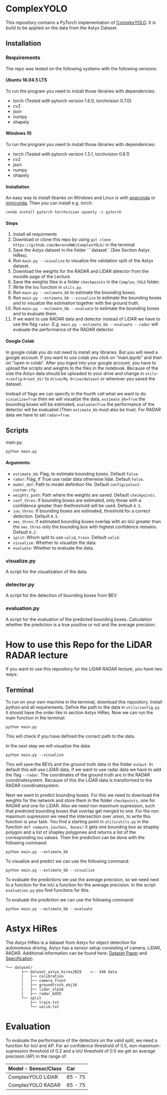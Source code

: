 # ComplexYOLO
This repository contains a PyTorch implementation of [ComplexYOLO](https://arxiv.org/pdf/1803.06199.pdf). It is build to be applied on the data from the Astyx Dataset.

## Installation
### Requirements
The repo was tested on the following systems with the following versions:
#### Ubuntu 18.04.5 LTS
To run the program you need to install those libraries with dependencies:
  * torch (Tested with pytorch version 1.6.0, torchvision 0.7.0)
  * cv2 
  * json
  * numpy 
  * shapely 
  
  
#### Windows 10
To run the program you need to install those libraries with dependencies:
  * torch (Tested with pytorch version 1.5.1, torchvision 0.6.1)
  * cv2 
  * json
  * numpy 
  * shapely
  
#### Installation
An easy way to install libaries on Windows and Linux is with [anaconda](https://www.anaconda.com/) or [miniconda](https://docs.conda.io/en/latest/miniconda.html). Then you can install e.g. torch:
```
conda install pytorch torchvision cpuonly -c pytorch
```

#### Steps
1. Install all requirments
1. Download or clone this repo by using ```git clone https://github.com/BerensRWU/ComplexYOLO/``` in the terminal
1. Save the Astyx dataset in the folder ```dataset``.(See Section Astyx HiRes).
1. Run ```main.py --visualize``` to visualize the validation split of the Astyx dataset.
1. Download the weights for the RADAR and LiDAR detector from the moodle page of the Lecture.
1. Save the weights files in a folder ```checkpoints``` in the ```Complex_YOLO``` folder. 
1. Write the iou function in ```utils.py```.
1. Run ```main.py --estimate_bb``` to estimate the bounding boxes.
1. Run ```main.py --estimate_bb --visualize``` to estimate the bounding boxes and to visualize the estimation together with the ground truth.
1. Run ```main.py --estimate_bb --evaluate``` to estimate the bounding boxes and to evaluate them.
1. If we want to use RADAR data and detector instead of LiDAR we have to use the flag ```radar```. E.g. ```main.py --estimate_bb --evaluate --radar``` will evaluate the performance of the RADAR detector.

#### Google Colab
In google colab you do not need to install any libraries. But you will need a google account. If you want to use colab you click on "main.ipynb" and then on "open in colab". After you loged into your google account, you have to upload the scripts and weights to the files in the notebook. Because of the size the Astyx data should be uploaded to your drive and change in ```utils```->```config```->```root_dir``` to ```drive/My Drive/dataset``` or wherever you saved the dataset. 

Instead of flags we can specify in the fourth cell what we want to do. ```visualize=True``` then we will visualize the data, ```estimate_bb=True``` the bounding boxes will be estimated, ```evaluate=True``` the performance of the detector will be evaluated (Then ```estimate_bb``` must also be true). For RADAR data we have to set ```radar=True```.

## Scripts
main.py.
```
python main.py
```
#### Arguments:
  * ```estimate_bb```: Flag, to estimate bounding boxes. Default ```False```.
  * ```radar```: Flag, if True use radar data otherwise lidar. Default ```False```.
  * ```model_def```: Path to model definition file. Default ```config/yolov3-custom.cfg```.
  * ```weights_path```: Path where the weights are saved. Default ```checkpoints```.
  * ```conf_thres```: If bounding boxes are estimated, only those with a confidence greater than thethreshold will be used. Default ```0.5```.
  * ```iou_thres```: If bounding boxes are estimated, threshold for a correct detection. Default ```0.5```.
  * ```nms_thres```: If estimated bounding boxes overlap with an IoU greater than the ```nms_thres``` only the bounding box with highest confidence remains. Default ```0.2```.
  * ```split```: Which split to use ```valid```, ```train```. Default ```valid```.
  * ```visualize```: Whether to visualize the data.
  * ```evaluate```: Whether to evaluate the data.
  
### visualize.py
A script for the visualization of the data.

### detector.py
A script for the detection of bounding boxes from BEV.

### evaluation.py
A script for the evaluation of the predicted bounding boxes. Calculation whether the prediction is a true positive or not and the average precision.

# How to use this Repo for the LiDAR RADAR lecture
If you want to use this repository for the LiDAR RADAR lecture, you have two ways:
## Terminal
To run on your own machine in the terminal, download this repository. Install python and all requirements. Define the path to the data in ```utils/config.py``` it should have the order like in section Astyx HiRes. Now we can run the main function in the terminal:
```
python main.py
```
This will check if you have defined the correct path to the data.

In the next step we will visualize the data:
```
python main.py --visualize
```
This will save the BEVs and the ground truth data in the folder ```output```. In default this will use LiDAR data, if we want to use radar data we have to add the flag ```--radar```. The coordinates of the ground truth are in the RADAR coordinatesystem. Because of this the LiDAR data is transformed to the RADAR coordinatesystem.

Next we want to predict bounding boxes. For this we need to download the weights for the network and store them in the folder ```checkpoints```, one for RADAR and one for LiDAR. Also we need non maximum supression, such that predicted bounding boxes that overlap get merged to one. For the non maximum supression we need the intersection over union, to write this function is your task. You find a starting point in ```utils/utils.py``` in the function ```def compute_iou(box, boxes)``` it gets one bounding box as shapley polygon and a list of shapley polygones and returns a list of the corresponding iou values. Then the prediction can be done with the following command:
```
python main.py --estimate_bb
```
To visualize and predict we can use the following command:
```
python main.py --estimate_bb --visualize
```
To evaluate the predictions we use the average precision, so we need next to a function for the IoU a function for the average precision. In the script ```evaluation.py``` you find funcitons for this.

To evaluate the prediction we can use the following command:
```
python main.py --estimate_bb --evaluate
```

# Astyx HiRes
The Astyx HiRes is a dataset from Astyx for object detection for autonomous driving. Astyx has a sensor setup consisting of camera, LiDAR, RADAR. Additional information can be found here: [Dataset Paper](https://www.astyx.com/fileadmin/redakteur/dokumente/Automotive_Radar_Dataset_for_Deep_learning_Based_3D_Object_Detection.PDF) and [Specification](https://www.astyx.com/fileadmin/redakteur/dokumente/Astyx_Dataset_HiRes2019_specification.pdf)

```
└── dataset/
       ├── dataset_astyx_hires2019    <-- 546 data
       |   ├── calibration 
       |   ├── camera_front
       |   ├── groundtruth_obj3d
       |   ├── lidar_vlp16
       |   ├── radar_6455
       └── split
           ├── train.txt
           └── valid.txt
```
# Evaluation
To evaluate the performance of the detectors on the valid split, we need a function for IoU and AP. For an confidence threshold of 0.5, non-maximum-supression threshold of 0.2 and a IoU threshold of 0.5 we get an average precision (AP) in the range of:

 Model - Sensor/Class | Car     | 
| ------------------- |:--------|
| ComplexYOLO LiDAR   | 65 - 75 |
| ComplexYOLO RADAR   | 65 - 75 |
